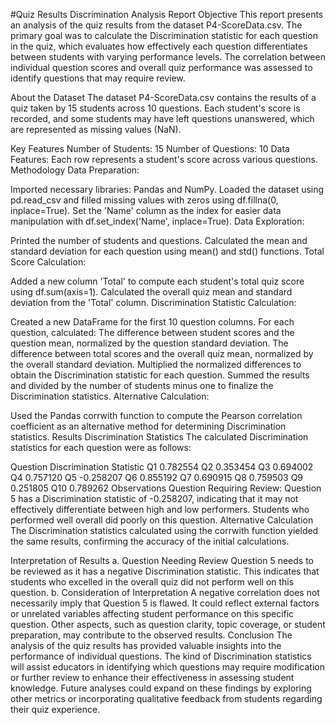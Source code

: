 #Quiz Results Discrimination Analysis Report
Objective
This report presents an analysis of the quiz results from the dataset P4-ScoreData.csv. The primary goal was to calculate the Discrimination statistic for each question in the quiz, which evaluates how effectively each question differentiates between students with varying performance levels. The correlation between individual question scores and overall quiz performance was assessed to identify questions that may require review.

About the Dataset
The dataset P4-ScoreData.csv contains the results of a quiz taken by 15 students across 10 questions. Each student's score is recorded, and some students may have left questions unanswered, which are represented as missing values (NaN).

Key Features
Number of Students: 15
Number of Questions: 10
Data Features: Each row represents a student's score across various questions.
Methodology
Data Preparation:

Imported necessary libraries: Pandas and NumPy.
Loaded the dataset using pd.read_csv and filled missing values with zeros using df.fillna(0, inplace=True).
Set the 'Name' column as the index for easier data manipulation with df.set_index('Name', inplace=True).
Data Exploration:

Printed the number of students and questions.
Calculated the mean and standard deviation for each question using mean() and std() functions.
Total Score Calculation:

Added a new column 'Total' to compute each student's total quiz score using df.sum(axis=1).
Calculated the overall quiz mean and standard deviation from the 'Total' column.
Discrimination Statistic Calculation:

Created a new DataFrame for the first 10 question columns.
For each question, calculated:
The difference between student scores and the question mean, normalized by the question standard deviation.
The difference between total scores and the overall quiz mean, normalized by the overall standard deviation.
Multiplied the normalized differences to obtain the Discrimination statistic for each question.
Summed the results and divided by the number of students minus one to finalize the Discrimination statistics.
Alternative Calculation:

Used the Pandas corrwith function to compute the Pearson correlation coefficient as an alternative method for determining Discrimination statistics.
Results
Discrimination Statistics
The calculated Discrimination statistics for each question were as follows:

Question	Discrimination Statistic
Q1	0.782554
Q2	0.353454
Q3	0.694002
Q4	0.757120
Q5	-0.258207
Q6	0.855192
Q7	0.690915
Q8	0.759503
Q9	0.251805
Q10	0.789262
Observations
Question Requiring Review:
Question 5 has a Discrimination statistic of -0.258207, indicating that it may not effectively differentiate between high and low performers. Students who performed well overall did poorly on this question.
Alternative Calculation
The Discrimination statistics calculated using the corrwith function yielded the same results, confirming the accuracy of the initial calculations.

Interpretation of Results
a. Question Needing Review
Question 5 needs to be reviewed as it has a negative Discrimination statistic. This indicates that students who excelled in the overall quiz did not perform well on this question.
b. Consideration of Interpretation
A negative correlation does not necessarily imply that Question 5 is flawed. It could reflect external factors or unrelated variables affecting student performance on this specific question. Other aspects, such as question clarity, topic coverage, or student preparation, may contribute to the observed results.
Conclusion
The analysis of the quiz results has provided valuable insights into the performance of individual questions. The kind of Discrimination statistics will assist educators in identifying which questions may require modification or further review to enhance their effectiveness in assessing student knowledge. Future analyses could expand on these findings by exploring other metrics or incorporating qualitative feedback from students regarding their quiz experience.
